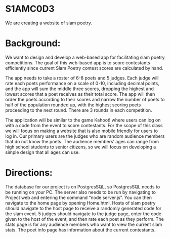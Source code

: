 # S1AMC0D3
We are creating a website of slam poetry.

# Background: 
 <p> We want to design and develop a web-based app for facilitating slam poetry competitions. The goal of this web-based app is to score contestants efficiently since current Slam Poetry contest scores are calculated by hand. <br/> </p>
 <p> The app needs to take a roster of 6-8 poets and 5 judges. Each judge will rate each poets performance on a scale of 0-10, including decimal points, and the app will sum the middle three scores, dropping the highest and lowest scores that a poet receives as their total score. The app will then order the poets according to their scores and narrow the number of poets to half of the population rounded up, with the highest scoring poets proceeding to the next round. There are 3 rounds in each competition. </br> </p>
<p> The application will be similar to the game Kahoot! where  users can log on with a code from the event to score contestants. For the scope of this class we will focus on making a website that is also mobile friendly for users to log in. Our primary users are the judges who are random audience members that do not know the poets. The audience members’ ages can range from high school students to senior citizens, so we will focus on developing a simple design that all ages can use.</br> </p>

# Directions:
<p> The database for our project is on PostgresSQL, so PostgresSQL needs to be running on your PC. The server also needs to be run by navigating to Project web and entering the command “node server.js”. You can then navigate to the home page by opening Home.html. Hosts of slam poetry should navigate to the host page to receive a randomly generated code for the slam event. 5 judges should navigate to the judge page, enter the code given to the host of the event, and then rate each poet as they perform. The stats page is for any audience members who want to view the current slam stats. The poet info page has information about the current contestants.  <br/> </p>
